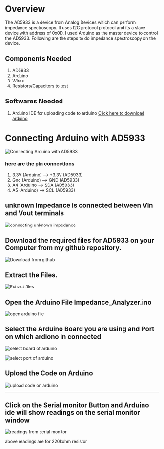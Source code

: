 # Overview
The AD5933 is a device from Analog Devices which can perform impedance spectroscopy. It uses I2C protocol protocol and its a slave device with address of 0x0D. I used Arduino as the master device to control the AD5933. Following are the steps to do impedance spectroscopy on the device.

## Components Needed
1. AD5933
2. Arduino
3. Wires 
4. Resistors/Capacitors to test

## Softwares Needed
1. Arduino IDE for uploading code to arduino [Click here to download arduino](https://www.arduino.cc/en/software)




# Connecting Arduino with AD5933
![Connecting Arduino with AD5933](connection1.jpeg)

### **here are the pin connections**
1. 3.3V (Arduino)  -->  +3.3V (AD5933)
2. Gnd  (Arduino)  -->  GND (AD5933)
3. A4   (Arduino   -->  SDA (AD5933)
4. A5   (Arduino)  -->  SCL (AD5933)

## unknown impedance is connected between Vin and Vout terminals

![connecting unknown impedance](connection2.jpeg)

## Download the required files for AD5933 on your Computer from my github repository.

![Download from github](download.PNG)

## Extract the Files.

![Extract files](extract.png)

## Open the Arduino File **Impedance_Analyzer.ino**

![open arduino file](openarduino.png)

## Select the Arduino Board you are using and Port on which ardiono in connected

![select board of arduino](arduino1.png)

![select port of arduino](arduino2.png)

## Upload the Code on Arduino

![upload code on arduino](uploadcodeonarduino.png)

***

## Click on the Serial monitor Button and Arduino ide will show readings on the serial monitor window

![readings from serial monitor](serialmonitor.png)

above readings are for 220kohm resistor
